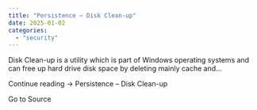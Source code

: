 ```yaml
---
title: "Persistence – Disk Clean-up"
date: 2025-01-02
categories: 
  - "security"
---
```


Disk Clean-up is a utility which is part of Windows operating systems and can free up hard drive disk space by deleting mainly cache and…

Continue reading → Persistence – Disk Clean-up

Go to Source
